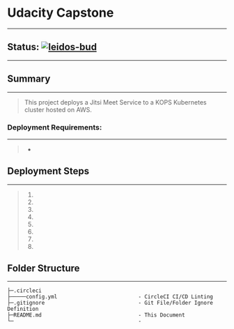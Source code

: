 # Udacity Capstone
------------
## Status: [![leidos-bud](https://circleci.com/gh/leidos-bud/capstone.svg?style=svg)]()
------------

## Summary
------------
>This project deploys a Jitsi Meet Service to a KOPS Kubernetes cluster hosted on AWS.

### Deployment Requirements:
------------
>- 

## Deployment Steps
------------
>1. 
>2. 
>3. 
>4. 
>5. 
>6. 
>7. 
>8. 

## Folder Structure
------------
```
├─.circleci
├─────config.yml                          - CircleCI CI/CD Linting
├─.gitignore                              - Git File/Folder Ignore Definition
├─README.md                               - This Document
└─                                        - 
```
